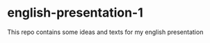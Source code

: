 english-presentation-1
======================

This repo contains some ideas and texts for my english presentation
